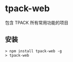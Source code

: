 ﻿tpack-web
===========================================

包含 TPACK 所有常用功能的项目

## 安装

    > npm install tpack-web -g
	> tpack-web 
